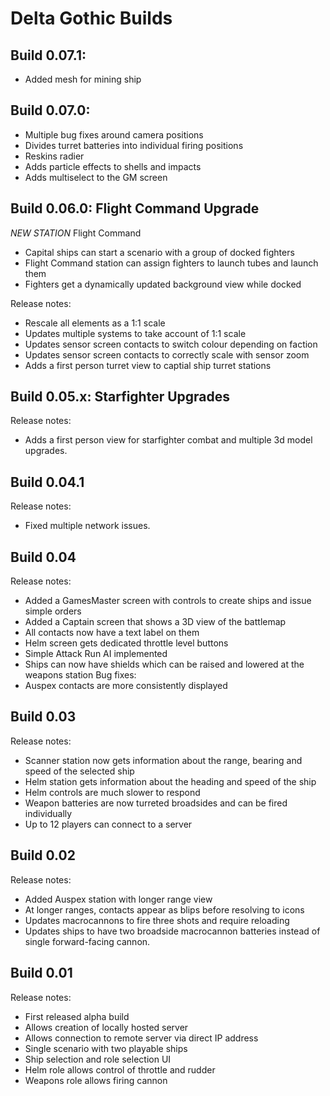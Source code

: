 # Delta Gothic Builds

## Build 0.07.1:

- Added mesh for mining ship

## Build 0.07.0: 

- Multiple bug fixes around camera positions
- Divides turret batteries into individual firing positions
- Reskins radier
- Adds particle effects to shells and impacts
- Adds multiselect to the GM screen

## Build 0.06.0: Flight Command Upgrade

*NEW STATION* Flight Command
- Capital ships can start a scenario with a group of docked fighters
- Flight Command station can assign fighters to launch tubes and launch them
- Fighters get a dynamically updated background view while docked

Release notes:
- Rescale all elements as a 1:1 scale
- Updates multiple systems to take account of 1:1 scale
- Updates sensor screen contacts to switch colour depending on faction
- Updates sensor screen contacts to correctly scale with sensor zoom
- Adds a first person turret view to captial ship turret stations

## Build 0.05.x: Starfighter Upgrades

Release notes:
- Adds a first person view for starfighter combat and multiple 3d model upgrades.

## Build 0.04.1

Release notes:
- Fixed multiple network issues.

## Build 0.04

Release notes:
- Added a GamesMaster screen with controls to create ships and issue simple orders
- Added a Captain screen that shows a 3D view of the battlemap
- All contacts now have a text label on them
- Helm screen gets dedicated throttle level buttons
- Simple Attack Run AI implemented
- Ships can now have shields which can be raised and lowered at the weapons station
Bug fixes:
- Auspex contacts are more consistently displayed

## Build 0.03

Release notes:
- Scanner station now gets information about the range, bearing and speed of the selected ship
- Helm station gets information about the heading and speed of the ship
- Helm controls are much slower to respond
- Weapon batteries are now turreted broadsides and can be fired individually
- Up to 12 players can connect to a server

## Build 0.02

Release notes:
- Added Auspex station with longer range view
- At longer ranges, contacts appear as blips before resolving to icons
- Updates macrocannons to fire three shots and require reloading
- Updates ships to have two broadside macrocannon batteries instead of single forward-facing cannon.

## Build 0.01

Release notes:
- First released alpha build
- Allows creation of locally hosted server
- Allows connection to remote server via direct IP address
- Single scenario with two playable ships
- Ship selection and role selection UI
- Helm role allows control of throttle and rudder
- Weapons role allows firing cannon

